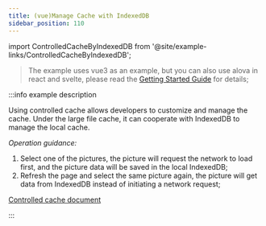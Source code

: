 ```yaml
---
title: (vue)Manage Cache with IndexedDB
sidebar_position: 110
---
```


import ControlledCacheByIndexedDB from '@site/example-links/ControlledCacheByIndexedDB';

> The example uses vue3 as an example, but you can also use alova in react and svelte, please read the [Getting Started Guide](/tutorial/getting-started) for details;

<ControlledCacheByIndexedDB></ControlledCacheByIndexedDB>

:::info example description

Using controlled cache allows developers to customize and manage the cache. Under the large file cache, it can cooperate with IndexedDB to manage the local cache.

_Operation guidance:_

1. Select one of the pictures, the picture will request the network to load first, and the picture data will be saved in the local IndexedDB;
2. Refresh the page and select the same picture again, the picture will get data from IndexedDB instead of initiating a network request;

[Controlled cache document](/tutorial/cache/controlled-cache)

:::

